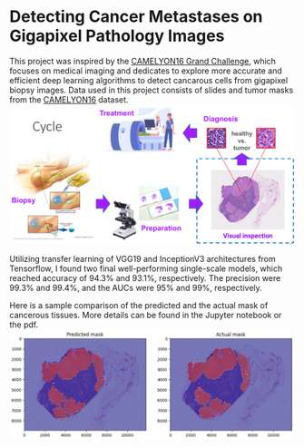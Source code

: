 # Detecting Cancer Metastases on Gigapixel Pathology Images

This project was inspired by the [CAMELYON16 Grand Challenge](https://camelyon17.grand-challenge.org), which focuses on medical imaging and dedicates to explore more accurate and efficient deep learning algorithms to detect cancarous cells from gigapixel biopsy images. Data used in this project consists of slides and tumor masks from the [CAMELYON16](https://camelyon17.grand-challenge.org/Data/) dataset. 
<img src="figs/cycle.PNG">

Utilizing transfer learning of VGG19 and InceptionV3 architectures from Tensorflow, I found two final well-performing single-scale models, which reached accuracy of 94.3% and 93.1%, respectively. The precision were 99.3% and 99.4%, and the AUCs were 95% and 99%, respectively.

Here is a sample comparison of the predicted and the actual mask of cancerous tissues. More details can be found in the Jupyter notebook or the pdf.
<img src="figs/prediction.PNG">
